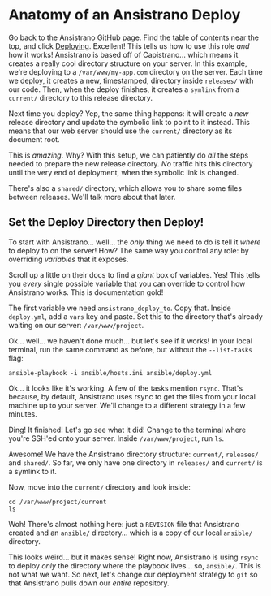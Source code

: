 # Anatomy of an Ansistrano Deploy

Go back to the Ansistrano GitHub page. Find the table of contents near the top, and click
[Deploying](https://github.com/ansistrano/deploy#deploying). Excellent! This tells
us how to use this role *and* how it works! Ansistrano is based off of Capistrano...
which means it creates a really cool directory structure on your server. In this
example, we're deploying to a `/var/www/my-app.com` directory on the server. Each
time we deploy, it creates a new, timestamped, directory inside `releases/` with
our code. Then, when the deploy finishes, it creates a `symlink` from a `current/`
directory to this release directory.

Next time you deploy? Yep, the same thing happens: it will create a *new* release
directory and update the symbolic link to point to it instead. This means that
our web server should use the `current/` directory as its document root.

This is *amazing*. Why? With this setup, we can patiently do *all* the steps needed
to prepare the new release directory. *No* traffic hits this directory until the
very end of deployment, when the symbolic link is changed.

There's also a `shared/` directory, which allows you to share some files between
releases. We'll talk more about that later.

## Set the Deploy Directory then Deploy!

To start with Ansistrano... well... the *only* thing we need to do is tell it *where*
to deploy to on the server! How? The same way you control any role: by overriding
*variables* that it exposes.

Scroll up a little on their docs to find a *giant* box of variables. Yes! This tells
you *every* single possible variable that you can override to control how Ansistrano
works. This is documentation gold!

The first variable we need `ansistrano_deploy_to`. Copy that. Inside `deploy.yml`,
add a `vars` key and paste. Set this to the directory that's already waiting
on our server: `/var/www/project`.

Ok... well... we haven't done much... but let's see if it works! In your local terminal,
run the same command as before, but without the `--list-tasks` flag:

```terminal-silent
ansible-playbook -i ansible/hosts.ini ansible/deploy.yml
```

Ok... it looks like it's working. A few of the tasks mention `rsync`. That's because,
by default, Ansistrano uses rsync to get the files from your local machine up to
your server. We'll change to a different strategy in a few minutes.

Ding! It finished! Let's go see what it did! Change to the terminal where you're
SSH'ed onto your server. Inside `/var/www/project`, run `ls`.

Awesome! We have the Ansistrano directory structure: `current/`, `releases/` and
`shared/`. So far, we only have one directory in `releases/` and `current/` is a
symlink to it.

Now, move into the `current/` directory and look inside:

```terminal-silent
cd /var/www/project/current
ls
```

Woh! There's almost nothing here: just a `REVISION` file that Ansistrano created
and an `ansible/` directory... which is a copy of our local `ansible/` directory.

This looks weird... but it makes sense! Right now, Ansistrano is using `rsync` to
deploy *only* the directory where the playbook lives... so, `ansible/`. This is not
what we want. So next, let's change our deployment strategy to `git` so that Ansistrano
pulls down our *entire* repository.
